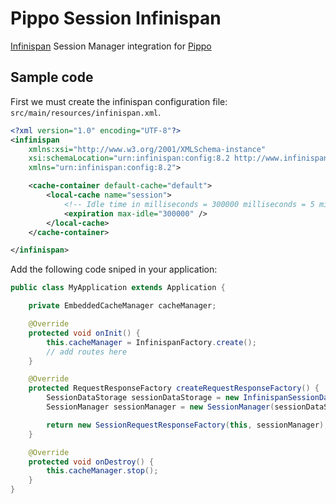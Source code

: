 Pippo Session Infinispan
=====================
[Infinispan](http://infinispan.org/) Session Manager integration for [Pippo](http://www.pippo.ro/)

Sample code
---------------

First we must create the infinispan configuration file: `src/main/resources/infinispan.xml`.

```xml
<?xml version="1.0" encoding="UTF-8"?>
<infinispan
    xmlns:xsi="http://www.w3.org/2001/XMLSchema-instance"
    xsi:schemaLocation="urn:infinispan:config:8.2 http://www.infinispan.org/schemas/infinispan-config-8.2.xsd"
    xmlns="urn:infinispan:config:8.2">

    <cache-container default-cache="default">
        <local-cache name="session">
            <!-- Idle time in milliseconds = 300000 milliseconds = 5 minutes -->
            <expiration max-idle="300000" />
        </local-cache>
    </cache-container>

</infinispan>
```

Add the following code sniped in your application:

```java
public class MyApplication extends Application {

    private EmbeddedCacheManager cacheManager;

    @Override
    protected void onInit() {
        this.cacheManager = InfinispanFactory.create();
        // add routes here
    }

    @Override
    protected RequestResponseFactory createRequestResponseFactory() {
        SessionDataStorage sessionDataStorage = new InfinispanSessionDataStorage(this.cacheManager);
        SessionManager sessionManager = new SessionManager(sessionDataStorage);

        return new SessionRequestResponseFactory(this, sessionManager);
    }

    @Override
    protected void onDestroy() {
        this.cacheManager.stop();
    }
}
```
